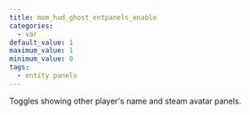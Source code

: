 ```yaml
---
title: mom_hud_ghost_entpanels_enable
categories:
  - var
default_value: 1
maximum_value: 1
minimum_value: 0
tags:
  - entity panels
---
```


Toggles showing other player's name and steam avatar panels.
